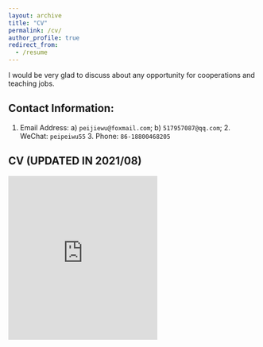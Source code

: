 ```yaml
---
layout: archive
title: "CV"
permalink: /cv/
author_profile: true
redirect_from:
  - /resume
---
```

I would be very glad to discuss about any opportunity for cooperations and teaching jobs.
## Contact Information:
1. Email Address: a) `peijiewu@foxmail.com`; b) `517957087@qq.com`; 2. WeChat: `peipeiwu55` 3. Phone: `86-18800468205 `

## CV (UPDATED IN 2021/08)
<embed src="https://lisong2019.github.io/lisong.github.io/files/Li-SONG-CV- uncc202107.pdf" type="application/pdf" height="330px"/>
